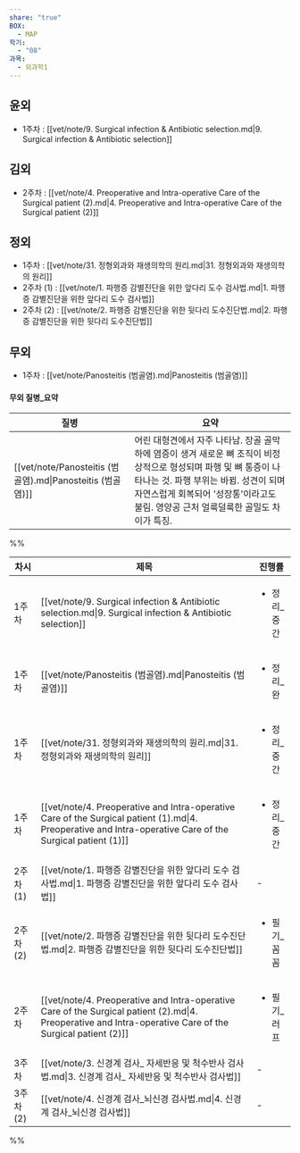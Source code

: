 ```yaml
---
share: "true"
BOX:
  - MAP
학기:
  - "08"
과목:
  - 외과학1
---
```


## 윤외

- 1주차 : [[vet/note/9. Surgical infection & Antibiotic selection.md|9. Surgical infection & Antibiotic selection]]


## 김외

- 2주차 : [[vet/note/4. Preoperative and Intra-operative Care of the Surgical patient (2).md|4. Preoperative and Intra-operative Care of the Surgical patient (2)]]


## 정외

- 1주차 : [[vet/note/31. 정형외과와 재생의학의 원리.md|31. 정형외과와 재생의학의 원리]]
- 2주차 (1) : [[vet/note/1. 파행증 감별진단을 위한 앞다리 도수 검사법.md|1. 파행증 감별진단을 위한 앞다리 도수 검사법]]
- 2주차 (2) : [[vet/note/2. 파행증 감별진단을 위한 뒷다리 도수진단법.md|2. 파행증 감별진단을 위한 뒷다리 도수진단법]]


## 무외

- 1주차 : [[vet/note/Panosteitis (범골염).md|Panosteitis (범골염)]]


#### 무외 질병_요약

| 질병                                                   | 요약                                                                                                                                           |
| ---------------------------------------------------- | -------------------------------------------------------------------------------------------------------------------------------------------- |
| [[vet/note/Panosteitis (범골염).md\|Panosteitis (범골염)]] | 어린 대형견에서 자주 나타남. 장골 골막하에 염증이 생겨 새로운 뼈 조직이 비정상적으로 형성되며 파행 및 뼈 통증이 나타나는 것. 파행 부위는 바뀜. 성견이 되며 자연스럽게 회복되어 '성장통'이라고도 불림. 영양공 근처 얼룩덜룩한 골밀도 차이가 특징. |


%%

| 차시      | 제목                                                                                                                                                         | 진행률                     |
| ------- | ---------------------------------------------------------------------------------------------------------------------------------------------------------- | ----------------------- |
| 1주차     | [[vet/note/9. Surgical infection & Antibiotic selection.md\|9. Surgical infection & Antibiotic selection]]                                                 | <ul><li>정리_중간</li></ul> |
| 1주차     | [[vet/note/Panosteitis (범골염).md\|Panosteitis (범골염)]]                                                                                                       | <ul><li>정리_완</li></ul>  |
| 1주차     | [[vet/note/31. 정형외과와 재생의학의 원리.md\|31. 정형외과와 재생의학의 원리]]                                                                                                     | <ul><li>정리_중간</li></ul> |
| 1주차     | [[vet/note/4. Preoperative and Intra-operative Care of the Surgical patient (1).md\|4. Preoperative and Intra-operative Care of the Surgical patient (1)]] | <ul><li>정리_중간</li></ul> |
| 2주차 (1) | [[vet/note/1. 파행증 감별진단을 위한 앞다리 도수 검사법.md\|1. 파행증 감별진단을 위한 앞다리 도수 검사법]]                                                                                     | \-                      |
| 2주차 (2) | [[vet/note/2. 파행증 감별진단을 위한 뒷다리 도수진단법.md\|2. 파행증 감별진단을 위한 뒷다리 도수진단법]]                                                                                       | <ul><li>필기_꼼꼼</li></ul> |
| 2주차     | [[vet/note/4. Preoperative and Intra-operative Care of the Surgical patient (2).md\|4. Preoperative and Intra-operative Care of the Surgical patient (2)]] | <ul><li>필기_러프</li></ul> |
| 3주차     | [[vet/note/3. 신경계 검사_ 자세반응 및 척수반사 검사법.md\|3. 신경계 검사_ 자세반응 및 척수반사 검사법]]                                                                                     | \-                      |
| 3주차 (2) | [[vet/note/4. 신경계 검사_뇌신경 검사법.md\|4. 신경계 검사_뇌신경 검사법]]                                                                                                       | \-                      |


%%